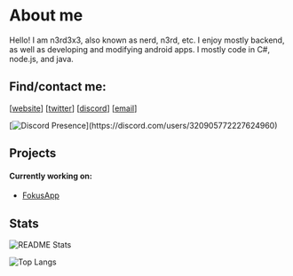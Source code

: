 # About me
Hello! I am n3rd3x3, also known as nerd, n3rd, etc.
I enjoy mostly backend, as well as developing and modifying android apps. I mostly code in C#, node.js, and java.

## Find/contact me:
[[website]] [[twitter]] [[discord]] [[email]]

[website]: https://n3rd3x3.xyz
[twitter]: https://twitter.com/n3rd3x3
[discord]: https://discord.com/invite/CySU3s3
[git website]: https://git.n3rd3x3.xyz/nerd
[email]: mailto:me@n3rd3x3.xyz

[![Discord Presence](https://lanyard-profile-readme.vercel.app/api/320905772227624960?theme=light&animated=true&hideDiscrim=false&borderRadius=30px&idleMessage=Probably%20sleeping...)](https://discord.com/users/320905772227624960)

## Projects

#### Currently working on:
* [FokusApp]

[FokusApp]: https://github.com/FokusApp

## Stats

![README Stats](https://github-readme-stats.vercel.app/api?username=n3rd3x3)

![Top Langs](https://github-readme-stats.vercel.app/api/top-langs/?username=n3rd3x3)
